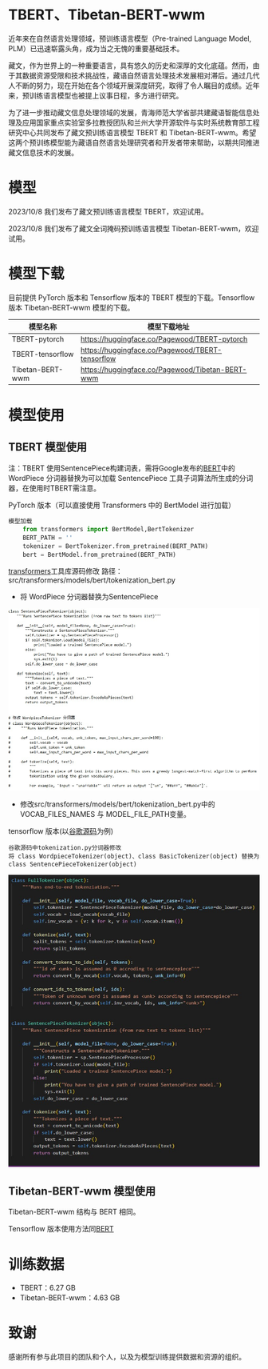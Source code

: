 # TBERT、Tibetan-BERT-wwm

近年来在自然语言处理领域，预训练语言模型（Pre-trained Language Model, PLM）已迅速崭露头角，成为当之无愧的重要基础技术。

藏文，作为世界上的一种重要语言，具有悠久的历史和深厚的文化底蕴。然而，由于其数据资源受限和技术挑战性，藏语自然语言处理技术发展相对滞后。通过几代人不断的努力，现在开始在各个领域开展深度研究，取得了令人瞩目的成绩。近年来，预训练语言模型也被提上议事日程，多方进行研究。

为了进一步推动藏文信息处理领域的发展，青海师范大学省部共建藏语智能信息处理及应用国家重点实验室多拉教授团队和兰州大学开源软件与实时系统教育部工程研究中心共同发布了藏文预训练语言模型 TBERT 和 Tibetan-BERT-wwm。希望这两个预训练模型能为藏语自然语言处理研究者和开发者带来帮助，以期共同推进藏文信息技术的发展。 

# 模型

2023/10/8 我们发布了藏文预训练语言模型 TBERT，欢迎试用。

2023/10/8 我们发布了藏文全词掩码预训练语言模型 Tibetan-BERT-wwm，欢迎试用。

# 模型下载

目前提供 PyTorch 版本和 Tensorflow 版本的 TBERT 模型的下载。Tensorflow 版本 Tibetan-BERT-wwm 模型的下载。

| 模型名称     | 模型下载地址                        |
|----------------|------------------------------------------------|
| TBERT-pytorch | https://huggingface.co/Pagewood/TBERT-pytorch       |
| TBERT-tensorflow | https://huggingface.co/Pagewood/TBERT-tensorflow |
| Tibetan-BERT-wwm | https://huggingface.co/Pagewood/Tibetan-BERT-wwm |



# 模型使用

## TBERT 模型使用

注：TBERT 使用SentencePiece构建词表，需将Google发布的[BERT](https://github.com/google-research/bert)中的 WordPiece 分词器替换为可以加载 SentencePiece 工具子词算法所生成的分词器，在使用时TBERT需注意。

PyTorch 版本（可以直接使用 Transformers 中的 BertModel 进行加载）

```python
模型加载
    from transformers import BertModel,BertTokenizer
    BERT_PATH = ''
    tokenizer = BertTokenizer.from_pretrained(BERT_PATH)
    bert = BertModel.from_pretrained(BERT_PATH)
```
 [transformers](https://github.com/huggingface/transformers)工具库源码修改
	路径：src/transformers/models/bert/tokenization_bert.py

- 将 WordPiece 分词器替换为SentencePiece

![本地路径](./img/sp2.jpg)

- 修改src/transformers/models/bert/tokenization_bert.py中的VOCAB_FILES_NAMES 与 MODEL_FILE_PATH变量。

tensorflow 版本(以[谷歌源码](https://github.com/google-research/bert)为例)

```
谷歌源码中tokenization.py分词器修改
将 class WordpieceTokenizer(object)、class BasicTokenizer(object) 替换为class SentencePieceTokenizer(object)
```

![本地路径](./img/sp.jpg)

## Tibetan-BERT-wwm 模型使用

Tibetan-BERT-wwm 结构与 BERT 相同。

Tensorflow 版本使用方法同[BERT](https://github.com/google-research/bert)

# 训练数据

- TBERT：6.27 GB
- Tibetan-BERT-wwm：4.63 GB

# 致谢

感谢所有参与此项目的团队和个人，以及为模型训练提供数据和资源的组织。
